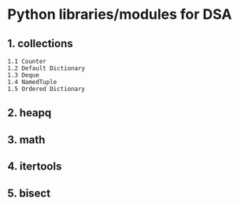 # Python libraries/modules for DSA

## 1. collections
    1.1 Counter
    1.2 Default Dictionary
    1.3 Deque
    1.4 NamedTuple
    1.5 Ordered Dictionary

## 2. heapq

## 3. math

## 4. itertools

## 5. bisect